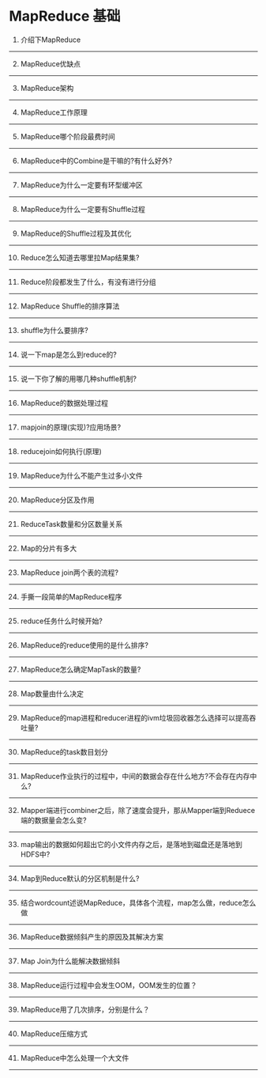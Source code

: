 # MapReduce 基础
1. 介绍下MapReduce
___
2. MapReduce优缺点
___
3. MapReduce架构
___
4. MapReduce工作原理
___
5. MapReduce哪个阶段最费时间
___
6. MapReduce中的Combine是干嘛的?有什么好外?
___
7. MapReduce为什么一定要有环型缓冲区
___
8. MapReduce为什么一定要有Shuffle过程
___
9. MapReduce的Shuffle过程及其优化
___
10. Reduce怎么知道去哪里拉Map结果集?
___
11. Reduce阶段都发生了什么，有没有进行分组
___
12. MapReduce Shuffle的排序算法
___
13. shuffle为什么要排序?
___
14. 说一下map是怎么到reduce的?
___
15. 说一下你了解的用哪几种shuffle机制?
___
16. MapReduce的数据处理过程
___
17. mapjoin的原理(实现)?应用场景?
___
18. reducejoin如何执行(原理)
___
19. MapReduce为什么不能产生过多小文件
___
20. MapReduce分区及作用
___
21. ReduceTask数量和分区数量关系
___
22. Map的分片有多大
___
23. MapReduce join两个表的流程?
___
24. 手撕一段简单的MapReduce程序
___
25. reduce任务什么时候开始?
___
26. MapReduce的reduce使用的是什么排序?
___
27. MapReduce怎么确定MapTask的数量?
___
28. Map数量由什么决定
___
29. MapReduce的map进程和reducer进程的ivm垃圾回收器怎么选择可以提高吞吐量?
___
30. MapReduce的task数目划分
___
31. MapReduce作业执行的过程中，中间的数据会存在什么地方?不会存在内存中么?
___
32. Mapper端进行combiner之后，除了速度会提升，那从Mapper端到Reduece端的数据量会怎么变?
___
33. map输出的数据如何超出它的小文件内存之后，是落地到磁盘还是落地到HDFS中?
___
34. Map到Reduce默认的分区机制是什么?
___
35. 结合wordcount述说MapReduce，具体各个流程，map怎么做，reduce怎么做
___
36. MapReduce数据倾斜产生的原因及其解决方案
___
37. Map Join为什么能解决数据倾斜
___
38. MapReduce运行过程中会发生OOM，OOM发生的位置？
___
39. MapReduce用了几次排序，分别是什么？
___
40. MapReduce压缩方式
___
41. MapReduce中怎么处理一个大文件
___
